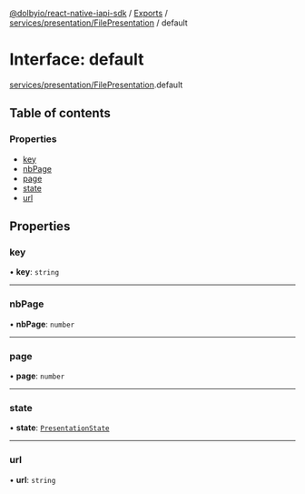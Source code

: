 [@dolbyio/react-native-iapi-sdk](../README.md) / [Exports](../modules.md) / [services/presentation/FilePresentation](../modules/services_presentation_FilePresentation.md) / default

# Interface: default

[services/presentation/FilePresentation](../modules/services_presentation_FilePresentation.md).default

## Table of contents

### Properties

- [key](services_presentation_FilePresentation.default.md#key)
- [nbPage](services_presentation_FilePresentation.default.md#nbpage)
- [page](services_presentation_FilePresentation.default.md#page)
- [state](services_presentation_FilePresentation.default.md#state)
- [url](services_presentation_FilePresentation.default.md#url)

## Properties

### key

• **key**: `string`

___

### nbPage

• **nbPage**: `number`

___

### page

• **page**: `number`

___

### state

• **state**: [`PresentationState`](../enums/services_presentation_PresentationState.PresentationState.md)

___

### url

• **url**: `string`
